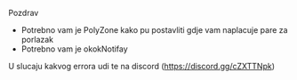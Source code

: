 Pozdrav 
- Potrebno vam je PolyZone kako pu postavliti gdje vam naplacuje pare za porlazak
- Potrebno vam je okokNotifay 

U slucaju kakvog errora udi te na discord (https://discord.gg/cZXTTNpk)